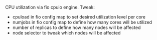 CPU utilization via fio cpuio engine. Tweak:

- cpuload in fio config map to set desired utilization level per core
- numjobs in fio config map to define how many cores will be utilized
- number of replicas to define how many nodes will be affected
- node selector to tweak which nodes will be affected
